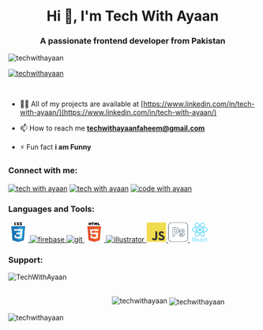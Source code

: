 <h1 align="center">Hi 👋, I'm Tech With Ayaan</h1>
<h3 align="center">A passionate frontend developer from Pakistan</h3>

<p align="left"> <img src="https://komarev.com/ghpvc/?username=techwithayaan&label=Profile%20views&color=0e75b6&style=flat" alt="techwithayaan" /> </p>

<p align="left"> <a href="https://github.com/ryo-ma/github-profile-trophy"><img src="https://github-profile-trophy.vercel.app/?username=techwithayaan" alt="techwithayaan" /></a> </p>

<p align="left"> <a href="https://twitter.com/" target="blank"><img src="https://img.shields.io/twitter/follow/?logo=twitter&style=for-the-badge" alt="" /></a> </p>

- 👨‍💻 All of my projects are available at [https://www.linkedin.com/in/tech-with-ayaan/](https://www.linkedin.com/in/tech-with-ayaan/)

- 📫 How to reach me **techwithayaanfaheem@gmail.com**

- ⚡ Fun fact **i am Funny**

<h3 align="left">Connect with me:</h3>
<p align="left">
<a href="https://linkedin.com/in/tech with ayaan" target="blank"><img align="center" src="https://raw.githubusercontent.com/rahuldkjain/github-profile-readme-generator/master/src/images/icons/Social/linked-in-alt.svg" alt="tech with ayaan" height="30" width="40" /></a>
<a href="https://fb.com/tech with ayaan" target="blank"><img align="center" src="https://raw.githubusercontent.com/rahuldkjain/github-profile-readme-generator/master/src/images/icons/Social/facebook.svg" alt="tech with ayaan" height="30" width="40" /></a>
<a href="https://www.youtube.com/c/code with ayaan" target="blank"><img align="center" src="https://raw.githubusercontent.com/rahuldkjain/github-profile-readme-generator/master/src/images/icons/Social/youtube.svg" alt="code with ayaan" height="30" width="40" /></a>
</p>

<h3 align="left">Languages and Tools:</h3>
<p align="left"> <a href="https://www.w3schools.com/css/" target="_blank" rel="noreferrer"> <img src="https://raw.githubusercontent.com/devicons/devicon/master/icons/css3/css3-original-wordmark.svg" alt="css3" width="40" height="40"/> </a> <a href="https://firebase.google.com/" target="_blank" rel="noreferrer"> <img src="https://www.vectorlogo.zone/logos/firebase/firebase-icon.svg" alt="firebase" width="40" height="40"/> </a> <a href="https://git-scm.com/" target="_blank" rel="noreferrer"> <img src="https://www.vectorlogo.zone/logos/git-scm/git-scm-icon.svg" alt="git" width="40" height="40"/> </a> <a href="https://www.w3.org/html/" target="_blank" rel="noreferrer"> <img src="https://raw.githubusercontent.com/devicons/devicon/master/icons/html5/html5-original-wordmark.svg" alt="html5" width="40" height="40"/> </a> <a href="https://www.adobe.com/in/products/illustrator.html" target="_blank" rel="noreferrer"> <img src="https://www.vectorlogo.zone/logos/adobe_illustrator/adobe_illustrator-icon.svg" alt="illustrator" width="40" height="40"/> </a> <a href="https://developer.mozilla.org/en-US/docs/Web/JavaScript" target="_blank" rel="noreferrer"> <img src="https://raw.githubusercontent.com/devicons/devicon/master/icons/javascript/javascript-original.svg" alt="javascript" width="40" height="40"/> </a> <a href="https://www.photoshop.com/en" target="_blank" rel="noreferrer"> <img src="https://raw.githubusercontent.com/devicons/devicon/master/icons/photoshop/photoshop-line.svg" alt="photoshop" width="40" height="40"/> </a> <a href="https://reactjs.org/" target="_blank" rel="noreferrer"> <img src="https://raw.githubusercontent.com/devicons/devicon/master/icons/react/react-original-wordmark.svg" alt="react" width="40" height="40"/> </a> </p>

<h3 align="left">Support:</h3>
<p><a href="[https://www.buymeacoffee.com/TechWithAyaan"](https://github.com/TechWithAyaan)> <img align="left" src="https://cdn.buymeacoffee.com/buttons/v2/default-yellow.png" height="50" width="210" alt="TechWithAyaan" /></a></p><br><br>

<p><img align="left" src="https://github-readme-stats.vercel.app/api/top-langs?username=techwithayaan&show_icons=true&locale=en&layout=compact" alt="techwithayaan" /></p>

<p>&nbsp;<img align="center" src="https://github-readme-stats.vercel.app/api?username=techwithayaan&show_icons=true&locale=en" alt="techwithayaan" /></p>

<p><img align="center" src="https://github-readme-streak-stats.herokuapp.com/?user=techwithayaan&" alt="techwithayaan" /></p>
